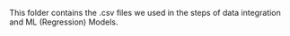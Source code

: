 This folder contains the .csv files we used in the steps of data integration and ML (Regression) Models.
